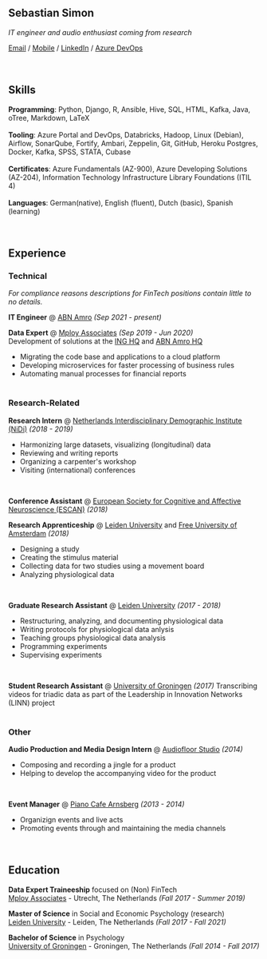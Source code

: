 ## **Sebastian Simon**

_IT engineer and audio enthusiast coming from research_ <br>

[Email](mailto:crownless_empire@icloud.com) / [Mobile](tel:0031623724973) / [LinkedIn](https://www.linkedin.com/in/sebastians-url/) / [Azure DevOps](https://dev.azure.com/sebastian-simon/) 
<br><br><br>

## **Skills**

**Programming**: Python, Django, R, Ansible, Hive, SQL, HTML, Kafka, Java, oTree, Markdown, LaTeX <br><br>
**Tooling**: Azure Portal and DevOps, Databricks, Hadoop, Linux (Debian), Airflow, SonarQube, Fortify, Ambari, Zeppelin, Git, GitHub, Heroku Postgres, Docker, Kafka, SPSS, STATA, Cubase <br><br>
**Certificates**: Azure Fundamentals (AZ-900), Azure Developing Solutions (AZ-204), Information Technology Infrastructure Library Foundations (ITIL 4) <br><br>
**Languages**: German(native), English (fluent), Dutch (basic), Spanish (learning) 
<br><br><br>

## **Experience**

### **Technical**

_For compliance reasons descriptions for FinTech positions contain little to no details._

**IT Engineer** @ [ABN Amro](https://www.abnamro.nl/en/personal/index.html) _(Sep 2021 - present)_
<br>

**Data Expert** @ [Mploy Associates](https://www.mployassociates.com) _(Sep 2019 - Jun 2020)_ <br>
Development of solutions at the [ING HQ](https://www.ing.nl/particulier/english/index.html) and [ABN Amro HQ](https://www.abnamro.nl/en/personal/index.html)<br>
- Migrating the code base and applications to a cloud platform
- Developing microservices for faster processing of business rules
- Automating manual processes for financial reports
<br><br>
    
### **Research-Related**

**Research Intern** @ [Netherlands Interdisciplinary Demographic Institute (NiDi)](https://www.knaw.nl/en/institutes/nidi) _(2018 - 2019)_ <br>
- Harmonizing large datasets, visualizing (longitudinal) data
- Reviewing and writing reports
- Organizing a carpenter's workshop
- Visiting (international) conferences
<br>

**Conference Assistant** @ [European Society for Cognitive and Affective Neuroscience (ESCAN)](https://escaneurosci.eu) _(2018)_
<br>

**Research Apprenticeship** @ [Leiden University](https://www.universiteitleiden.nl/en/) and [Free University of Amsterdam](https://vu.nl/en) _(2018)_ <br>
- Designing a study
- Creating the stimulus material
- Collecting data for two studies using a movement board
- Analyzing physiological data
<br>

**Graduate Research Assistant** @ [Leiden University](https://www.universiteitleiden.nl/en/) _(2017 - 2018)_ <br>
- Restructuring, analyzing, and documenting physiological data
- Writing protocols for physiological data anlysis
- Teaching groups physiological data analysis
- Programming experiments
- Supervising experiments
<br>

**Student Research Assistant** @ [University of Groningen](https://www.rug.nl) _(2017)_ 
Transcribing videos for triadic data as part of the Leadership in Innovation Networks (LINN) project
<br><br>

### **Other**

**Audio Production and Media Design Intern** @ [Audiofloor Studio](https://audiofloor.de) _(2014)_ <br>
- Composing and recording a jingle for a product
- Helping to develop the accompanying video for the product
<br>

**Event Manager** @ [Piano Cafe Arnsberg](http://www.wogibts.com/kunden/deutschland/nordrhein-westfalen/hochsauerlandkreis/arnsberg/piano_cafe_cocktails_portugiesische_spezialitaeten/index.php?id=3748) _(2013 - 2014)_<br>
- Organizign events and live acts
- Promoting events through and maintaining the media channels 
<br><br><br>

## **Education**

**Data Expert Traineeship** focused on (Non) FinTech<br>
[Mploy Associates](https://www.mployassociates.com) - Utrecht, The Netherlands _(Fall 2017 - Summer 2019)_ <br>

**Master of Science** in Social and Economic Psychology (research) <br>
[Leiden University](https://www.universiteitleiden.nl/en/) - Leiden, The Netherlands _(Fall 2017 - Fall 2021)_ <br>

**Bachelor of Science** in Psychology<br>
[University of Groningen](https://www.rug.nl) - Groningen, The Netherlands _(Fall 2014 - Fall 2017)_ <br><br>
